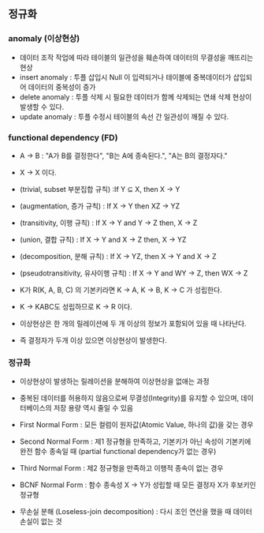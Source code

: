 
## 정규화

### anomaly (이상현상)
- 데이터 조작 작업에 따라 테이블의 일관성을 훼손하여 데이터의 무결성을 깨뜨리는 현상
- insert anomaly : 투플 삽입시 Null 이 입력되거나 테이블에 중복데이터가 삽입되어 데이터의 중복성이 증가
- delete anomaly : 투플 삭제 시 필요한 데이터가 함께 삭제되는 연쇄 삭제 현상이 발생할 수 있다.
- update anomaly : 투플 수정시 테이블의 속선 간 일관성이 깨질 수 있다.

### functional dependency (FD)
- A -> B : "A가 B를 결정한다", "B는 A에 종속된다.", "A는 B의 결정자다."

- X -> X 이다.
- (trivial, subset 부분집합 규칙) :If Y ⊆ X, then X -> Y
- (augmentation, 증가 규칙) : If X -> Y then XZ -> YZ
- (transitivity, 이행 규칙) : If X -> Y and Y -> Z then, X -> Z
- (union, 결합 규칙) : If X -> Y and X -> Z then, X -> YZ
- (decomposition, 분해 규칙) : If X -> YZ, then X -> Y and X -> Z
- (pseudotransitivity, 유사이행 규칙) : If X -> Y and WY -> Z, then WX -> Z

- K가 R(K, A, B, C) 의 기본키라면 K -> A, K -> B, K -> C 가 성립한다.
- K -> KABC도 성립하므로 K -> R 이다.

- 이상현상은 한 개의 릴레이션에 두 개 이상의 정보가 포함되어 있을 때 나타난다.
- 즉 결정자가 두개 이상 있으면 이상현상이 발생한다.

### 정규화
- 이상현상이 발생하는 릴레이션을 분해하여 이상현상을 없애는 과정
- 중복된 데이터를 허용하지 않음으로써 무결성(Integrity)를 유지할 수 있으며, 데이터베이스의 저장 용량 역시 줄일 수 있음

- First Normal Form : 모든 컬럼이 원자값(Atomic Value, 하나의 값)을 갖는 경우
- Second Normal Form : 제1 정규형을 만족하고, 기본키가 아닌 속성이 기본키에 완전 함수 종속일 때 (partial functional dependency가 없는 경우)
- Third Normal Form : 제2 정규형을 만족하고 이행적 종속이 없는 경우
- BCNF Normal Form : 함수 종속성 X → Y가 성립할 때 모든 결정자 X가 후보키인 정규형

- 무손실 분해 (Loseless-join decomposition) : 다시 조인 연산을 했을 때 데이터 손실이 없는 것
